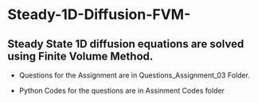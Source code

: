 # Steady-1D-Diffusion-FVM-
## Steady State 1D diffusion equations are solved using Finite Volume Method.


- Questions for the Assignment are in Questions_Assignment_03 Folder.

- Python Codes for the questions are in Assinment Codes folder

